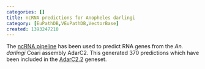 ```yaml
---
categories: []
title: ncRNA predictions for Anopheles darlingi
category: [EuPathDB,VEuPathDB,VectorBase]
created: 1393247210
---
```

The <a href="/info/genome/genebuild/ncrna.html">ncRNA pipeline</a> has been used to predict RNA genes from the <em>An. darlingi</em> Coari assembly AdarC2. This generated 370 predictions which have been included in the <a href="/organisms/anopheles-darlingi/coari/AdarC2.2">AdarC2.2</a> geneset.
